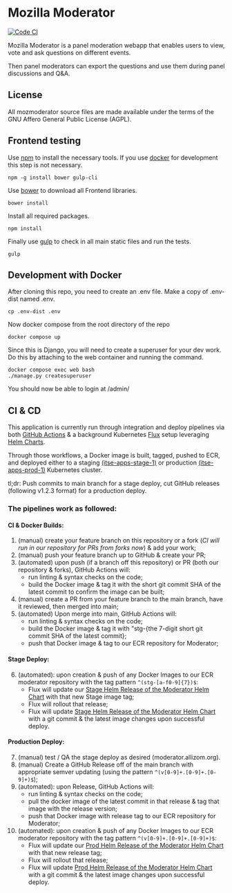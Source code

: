 # Mozilla Moderator

[![Code CI](https://github.com/mozilla/mozmoderator/actions/workflows/ci.yaml/badge.svg)](https://github.com/mozilla/mozmoderator/actions/workflows/ci.yaml)

Mozilla Moderator is a panel moderation webapp that enables users to view, vote and ask questions on different events.

Then panel moderators can export the questions and use them during panel discussions and Q&A.

## License

All mozmoderator source files are made available under the terms of the GNU Affero General Public License (AGPL).

## Frontend testing

Use [npm](https://www.npmjs.com/) to install the necessary tools. If you use [docker](https://docker.com/) for development this step is not necessary.

    npm -g install bower gulp-cli

Use [bower](https://bower.io/) to download all Frontend libraries.

    bower install

Install all required packages.

    npm install

Finally use [gulp](http://gulpjs.com/) to check in all main static files and run the tests.

    gulp

## Development with Docker

After cloning this repo, you need to create an .env file. Make a copy of .env-dist named .env.

    cp .env-dist .env

Now docker compose from the root directory of the repo

    docker compose up

Since this is Django, you will need to create a superuser for your dev work. Do this by attaching to the web container and running the command.

    docker compose exec web bash
    ./manage.py createsuperuser

You should now be able to login at /admin/

## CI & CD

This application is currently run through integration and deploy pipelines via both [GitHub Actions](https://github.com/mozilla/mozmoderator/actions/workflows/ci.yaml) & a background Kubernetes [Flux](https://fluxcd.io/) setup leveraging [Helm Charts](github.com/mozilla-it/helm-charts/).

Through those workflows, a Docker image is built, tagged, pushed to ECR, and deployed either to a staging [(itse-apps-stage-1)](https://github.com/mozilla-it/itse-apps-stage-1-infra/) or production [(itse-apps-prod-1)](https://github.com/mozilla-it/itse-apps-prod-1-infra/) Kubernetes cluster.

tl;dr: Push commits to main branch for a stage deploy, cut GitHub releases (following v1.2.3 format) for a production deploy.

### The pipelines work as followed:

#### CI & Docker Builds:

1. (manual) create your feature branch on this repository or a fork (_CI will run in our repository for PRs from forks now_) & add your work;
2. (manual) push your feature branch up to GitHub & create your PR;
3. (automated) upon push (if a branch off this repository) or PR (both our repository & forks), GitHub Actions will:
    - run linting & syntax checks on the code;
    - build the Docker image & tag it with the short git commit SHA of the latest commit to confirm the image can be built;
4. (manual) create a PR from your feature branch to the main branch, have it reviewed, then merged into main;
5. (automated) Upon merge into main, GitHub Actions will:
    - run linting & syntax checks on the code;
    - build the Docker image & tag it with "stg-{the 7-digit short git commit SHA of the latest commit};
    - push that Docker image & tag to our ECR repository for Moderator;

#### Stage Deploy:

6. (automated): upon creation & push of any Docker Images to our ECR moderator repository with the tag pattern `^(stg-[a-f0-9]{7})$`:
    - Flux will update our [Stage Helm Release of the Moderator Helm Chart](https://github.com/mozilla-it/itse-apps-stage-1-infra/blob/main/k8s/releases/moderator/moderator.yaml) with that new Stage image tag;
    - Flux will rollout that release;
    - Flux will update [Stage Helm Release of the Moderator Helm Chart](https://github.com/mozilla-it/itse-apps-stage-1-infra/blob/main/k8s/releases/moderator/moderator.yaml) with a git commit & the latest image changes upon successful deploy.

#### Production Deploy:

7. (manual) test / QA the stage deploy as desired (moderator.allizom.org).
8. (manual) Create a GitHub Release off of the main branch with appropriate semver updating (using the pattern `^(v[0-9]+.[0-9]+.[0-9]+)$`);
9. (automated): upon Release, GitHub Actions will:
    - run linting & syntax checks on the code;
    - pull the docker image of the latest commit in that release & tag that image with the release version;
    - push that Docker image with release tag to our ECR repository for Moderator;
10. (automated): upon creation & push of any Docker Images to our ECR moderator repository with the tag pattern `^(v[0-9]+.[0-9]+.[0-9]+)$`:
    - Flux will update our [Prod Helm Release of the Moderator Helm Chart](https://github.com/mozilla-it/itse-apps-prod-1-infra/blob/main/k8s/releases/moderator/moderator.yaml) with that new release tag;
    - Flux will rollout that release;
    - Flux will update [Prod Helm Release of the Moderator Helm Chart](https://github.com/mozilla-it/itse-apps-prod-1-infra/blob/main/k8s/releases/moderator/moderator.yaml) with a git commit & the latest image changes upon successful deploy.
